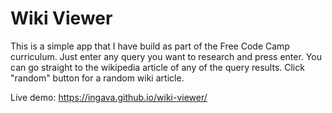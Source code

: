 # Wiki Viewer

This is a simple app that I have build as part of the Free Code Camp curriculum. Just enter any query you want to research and press enter.
You can go straight to the wikipedia article of any of the query results. Click "random" button for a random wiki article.

Live demo: https://ingava.github.io/wiki-viewer/


